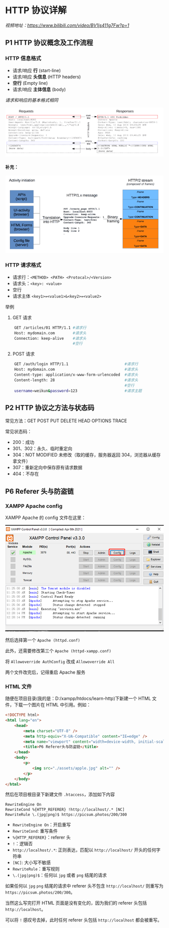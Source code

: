 # HTTP 协议详解

_视频地址：https://www.bilibili.com/video/BV1js411g7Fw?p=1_

## P1 HTTP 协议概念及工作流程

### HTTP 信息格式

-   请求/响应 **行** (start-line)
-   请求/响应 **头信息** (HTTP headers)
-   **空行** (Empty line)
-   请求/响应 **主体信息** (body)

_请求和响应的基本格式相同_

![http-req-res](./images/p1-http-req-res.png)

#### 补充：

![http-steps](./images/p1-http-steps.png)

### HTTP 请求格式

-   请求行：`<METHOD> <PATH> <Protocal>/<Version>`
-   请求头：`<key>: <value>`
-   空行
-   请求主体 `<key1>=<value1>&<key2>=<value2>`

举例

1. GET 请求

```bash
    GET /articles/01 HTTP/1.1 #请求行
    Host: mydomain.com        #请求头
    Connection: keep-alive    #请求头
                              #空行
```

2. POST 请求

```bash
    GET /auth/login HTTP/1.1                         #请求行
    Host: mydomain.com                               #请求头
    Content-type: application/x-www-form-urlencoded  #请求头
    Content-length: 28                               #请求头
                                                     #空行
    username=weikun&password=123                     #请求主题

```

## P2 HTTP 协议之方法与状态码

常见方法：GET POST PUT DELETE HEAD OPTIONS TRACE

常见状态码：

-   200：成功
-   301、302：永久、临时重定向
-   304：NOT MODIFIED 未修改（取的缓存，服务器返回 304，浏览器从缓存拿文件）
-   307：重新定向中保存原有请求数据
-   404：不存在

## P6 Referer 头与防盗链

### XAMPP Apache config

XAMPP Apache 的 config 文件在这里：

![apache-config](./images/p5-apache-config.png)

然后选择第一个 `Apache (httpd.conf)`

此外，还需要修改第三个 `Apache (httpd-xampp.conf)`

将 `Allowoverride AuthConfig` 改成 `Allowoverride All`

两个文件改完后，记得重启 Apache 服务

### HTML 文件

随便在项目目录(我的是：D:/xampp/htdocs/learn-http)下新建一个 HTML 文件，下载一个图片在 HTML 中引用。例如：

```html
<!DOCTYPE html>
<html lang="en">
	<head>
		<meta charset="UTF-8" />
		<meta http-equiv="X-UA-Compatible" content="IE=edge" />
		<meta name="viewport" content="width=device-width, initial-scale=1.0" />
		<title>P6 Referer头与防盗链</title>
	</head>
	<body>
		<p>
			<img src="./assets/apple.jpg" alt="" />
		</p>
	</body>
</html>
```

然后在项目根目录下新建文件 `.htaccess`，添加如下内容

```
RewriteEngine On
RewriteCond %{HTTP_REFERER} !http://localhost/.* [NC]
RewriteRule \.(jpg|png)$ https://picsum.photos/200/300
```

-   `RewriteEngine On`：开启重写
-   `RewriteCond`: 重写条件
-   `%{HTTP_REFERER}`：referer 头
-   `!`：逻辑否
-   `http://localhost/.*`: 正则表达，匹配以 `http://localhost/` 开头的任何字符串
-   `[NC]`: 大小写不敏感
-   `RewriteRule`：重写规则
-   `\.(jpg|png)$`：任何以 `jpg` 或者 `png` 结尾的请求

如果任何以 `jpg` `png` 结尾的请求中 referer 头不包含 `http://localhost/` 则重写为 `https://picsum.photos/200/300`。

当然这么写完打开 HTML 页面是没有变化的，因为我们的 referer 头包括 `http://localhost`。

可以将 `!` 感叹号去掉，此时任何 referer 头包括 `http://localhost` 都会被重写。
